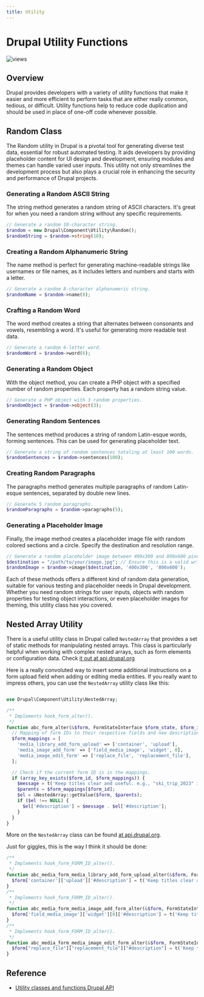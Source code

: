 ```yaml
---
title: Utility
---
```


# Drupal Utility Functions
![views](https://api.visitor.plantree.me/visitor-badge/pv?label=views&color=informational&namespace=d9book&key=utility.md)

## Overview

Drupal provides developers with a variety of utility functions that make it easier and more efficient to perform tasks that are either really common, tedious, or difficult. Utility functions help to reduce code duplication and should be used in place of one-off code whenever possible.

## Random Class

The Random utility in Drupal is a pivotal tool for generating diverse test data, essential for robust automated testing. It aids developers by providing placeholder content for UI design and development, ensuring modules and themes can handle varied user inputs. This utility not only streamlines the development process but also plays a crucial role in enhancing the security and performance of Drupal projects.

### Generating a Random ASCII String
The string method generates a random string of ASCII characters. It's great for when you need a random string without any specific requirements.

```php
// Generate a random 10-character string.
$random = new Drupal\Component\Utility\Random();
$randomString = $random->string(10);
```

### Creating a Random Alphanumeric String
The name method is perfect for generating machine-readable strings like usernames or file names, as it includes letters and numbers and starts with a letter.

```php
// Generate a random 8-character alphanumeric string.
$randomName = $random->name(8);
```

### Crafting a Random Word
The word method creates a string that alternates between consonants and vowels, resembling a word. It's useful for generating more readable test data.

```php
// Generate a random 6-letter word.
$randomWord = $random->word(6);
```

### Generating a Random Object
With the object method, you can create a PHP object with a specified number of random properties. Each property has a random string value.

```php
// Generate a PHP object with 3 random properties.
$randomObject = $random->object(3);
```

### Generating Random Sentences
The sentences method produces a string of random Latin-esque words, forming sentences. This can be used for generating placeholder text.

```php
// Generate a string of random sentences totaling at least 100 words.
$randomSentences = $random->sentences(100);
```

### Creating Random Paragraphs
The paragraphs method generates multiple paragraphs of random Latin-esque sentences, separated by double new lines.

```php
// Generate 5 random paragraphs.
$randomParagraphs = $random->paragraphs(5);
```

### Generating a Placeholder Image
Finally, the image method creates a placeholder image file with random colored sections and a circle. Specify the destination and resolution range.

```php
// Generate a random placeholder image between 400x300 and 800x600 pixels.
$destination = "/path/to/your/image.jpg"; // Ensure this is a valid writable path.
$randomImage = $random->image($destination, '400x300', '800x600');
```

Each of these methods offers a different kind of random data generation, suitable for various testing and placeholder needs in Drupal development. Whether you need random strings for user inputs, objects with random properties for testing object interactions, or even placeholder images for theming, this utility class has you covered.

## Nested Array Utility

There is a useful utility class in Drupal called `NestedArray` that provides a set of static methods for manipulating nested arrays. This class is particularly helpful when working with complex nested arrays, such as form elements or configuration data. Check [it out at api.drupal.org](https://api.drupal.org/api/drupal/core%21lib%21Drupal%21Component%21Utility%21NestedArray.php/class/NestedArray/10)

Here is a really convoluted way to insert some additional instructions on a form upload field when adding or editing media entities. If you really want to impress others, you can use the `NestedArray` utility class like this:

```php

use Drupal\Component\Utility\NestedArray;

/**
 * Implements hook_form_alter().
 */
function abc_form_alter(&$form, FormStateInterface $form_state, $form_id) {
  // Mapping of form IDs to their respective fields and new descriptions.
  $form_mappings = [
    'media_library_add_form_upload' => ['container', 'upload'],
    'media_image_add_form' => ['field_media_image', 'widget', 0],
    'media_image_edit_form' => ['replace_file', 'replacement_file'],
  ];

  // Check if the current form ID is in the mappings.
  if (array_key_exists($form_id, $form_mappings)) {
    $message = t('Keep titles clear and useful. e.g., "ski_trip_2023" instead of "img_pxl_443445"<br>');
    $parents = $form_mappings[$form_id];
    $el = &NestedArray::getValue($form, $parents);
    if ($el !== NULL) {
      $el['#description'] = $message . $el['#description'];
    }
  }
}
```
More on the `NestedArray` class can be found [at api.drupal.org](https://api.drupal.org/api/drupal/core%21lib%21Drupal%21Component%21Utility%21NestedArray.php/class/NestedArray/10).

Just for giggles, this is the way I think it should be done:

```php
/**
 * Implements hook_form_FORM_ID_alter().
 */
function abc_media_form_media_library_add_form_upload_alter(&$form, FormStateInterface $form_state, $form_id) {
  $form['container']['upload']['#description'] = t('Keep titles clear and useful. e.g., "ski_trip_2023" instead of "img_pxl_443445"<br>') . '<br>' . $form['container']['upload']['#description'];
}
/**
 * Implements hook_form_FORM_ID_alter().
 */
function abc_media_form_media_image_add_form_alter(&$form, FormStateInterface $form_state, $form_id) {
  $form['field_media_image']['widget'][0]['#description'] = t('Keep titles clear and useful. e.g., "ski_trip_2023" instead of "img_pxl_443445"<br>') . '<br>' . $form['field_media_image']['widget'][0]['#description'];
}
/**
 * Implements hook_form_FORM_ID_alter().
 */
function abc_media_form_media_image_edit_form_alter(&$form, FormStateInterface $form_state, $form_id) {
  $form["replace_file"]["replacement_file"]["#description"] = t('Keep titles clear and useful. e.g., "ski_trip_2023" instead of "img_pxl_443445"<br>') . '<br>' . $form["replace_file"]["replacement_file"]["#description"];
}
```

## Reference

- [Utility classes and functions Drupal API](https://api.drupal.org/api/drupal/core%21core.api.php/group/utility/10)

